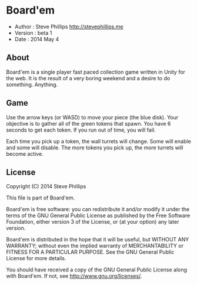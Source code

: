 Board'em
===============================================================================
* Author : Steve Phillips <http://stevephillips.me>
* Version : beta 1
* Date : 2014 May 4

About
-------------------------------------------------------------------------------
Board'em is a single player fast paced collection game written in Unity for
the web. It is the result of a very boring weekend and a desire to do something.
Anything.

Game
-------------------------------------------------------------------------------
Use the arrow keys (or WASD) to move your piece (the blue disk). Your objective
is to gather all of the green tokens that spawn. You have 6 seconds to get each
token. If you run out of time, you will fail.

Each time you pick up a token, the wall turrets will change. Some will enable
and some will disable. The more tokens you pick up, the more turrets will become
active.

License
--------------------------------------------------------------------------------
Copyright (C) 2014 Steve Phillips

This file is part of Board'em.

Board'em is free software: you can redistribute it and/or modify it under the 
terms of the GNU General Public License as published by the Free Software 
Foundation, either version 3 of the License, or (at your option) any later 
version.

Board'em is distributed in the hope that it will be useful, but WITHOUT ANY 
WARRANTY; without even the implied warranty of MERCHANTABILITY or FITNESS FOR A 
PARTICULAR PURPOSE. See the GNU General Public License for more details.

You should have received a copy of the GNU General Public License along with 
Board'em. If not, see http://www.gnu.org/licenses/.
